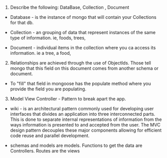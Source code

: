 1. Describe the following: DataBase, Collection , Document

* Database - is the instance of mongo that will contain your Collections for that db.

* Collection - an grouping of data that represent instances of the same type of information. ie, foods, trees,

* Document - individual items in the collection where you ca access its information. ie a tree, a food,

2. Relationships are achieved through the use of ObjectIds. Those tell mongo that this field on this document comes from another schema or document.

* To "fill" that field in mongoose has the populate method where you provide the field you are populating.

3. Model View Controller - Pattern to break apart the app.

* wiki - is an architectural pattern commonly used for developing user interfaces that divides an application into three interconnected parts. This is done to separate internal representations of information from the ways information is presented to and accepted from the user. The MVC design pattern decouples these major components allowing for efficient code reuse and parallel development.

* schemas and models are models. Functions to get the data are Controllers. Routes are the views
